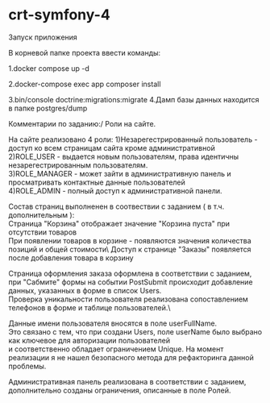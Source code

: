 # crt-symfony-4
Запуск приложения 

В корневой папке проекта ввести команды: 

1.docker compose up -d 

2.docker-compose exec app composer install

3.bin/console doctrine:migrations:migrate 
4.Дамп базы данных находится в папке postgres/dump

Комментарии по заданию:/
Роли на сайте.

На сайте реализовано 4 роли:
1)Незарегестрированный пользователь - доступ ко всем страницам сайта кроме административной \
2)ROLE_USER - выдается новым пользователям, права идентичны незарегестрированным пользователям.\
3)ROLE_MANAGER - может зайти в административную панель и просматривать контактные данные пользователей \
4)ROLE_ADMIN - полный доступ к административной панели.

Состав страниц выполненен в соотвествии с заданием ( в т.ч. дополнительным ): \
Страница "Корзина" отображает значение "Корзина пуста" при отсутствии товаров \
При появлении товаров в корзине - появляются значения количества позиций и общей стоимости\ 
Доступ к странице "Заказы" появляется после добавления товара в корзину

Страница оформления заказа оформлена в соответствии с заданием, \
при "Сабмите" формы на событии PostSubmit происходит добавление данных, указанных в форме в список Users. \
Проверка уникальности пользователя реализована сопоставлением телефонов в  форме и таблице пользователей.\

Данные имени пользователя вносятся в поле userFullName.\
Это связано с тем, что при создани Users, поле userName было выбрано как ключевое для авторизации пользователей\
и соответственно обладает ограничением Unique.
На момент реализации я не нашел безопасного метода для рефакторинга данной проблемы.

Административная панель реализована в соответствии с заданием, дополнительно созданы ограничения, описанные в поле Ролей.


